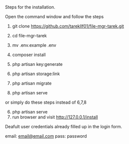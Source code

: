 Steps for the installation.

Open the command window and follow the steps

1. git clone https://github.com/tarekllf01/file-mgr-tarek.git
2. cd file-mgr-tarek
3. mv .env.example .env
4. composer install
5. php artisan key:generate

6. php artisan storage:link
7. php artisan migrate
8. php artisan serve

or simply do these steps instead of 6,7,8

6. php artisan serve
7. run browser and visit http://127.0.0.1/install


Deafult user credentials already filled up in the login form.

email: email@email.com
pass:  password


